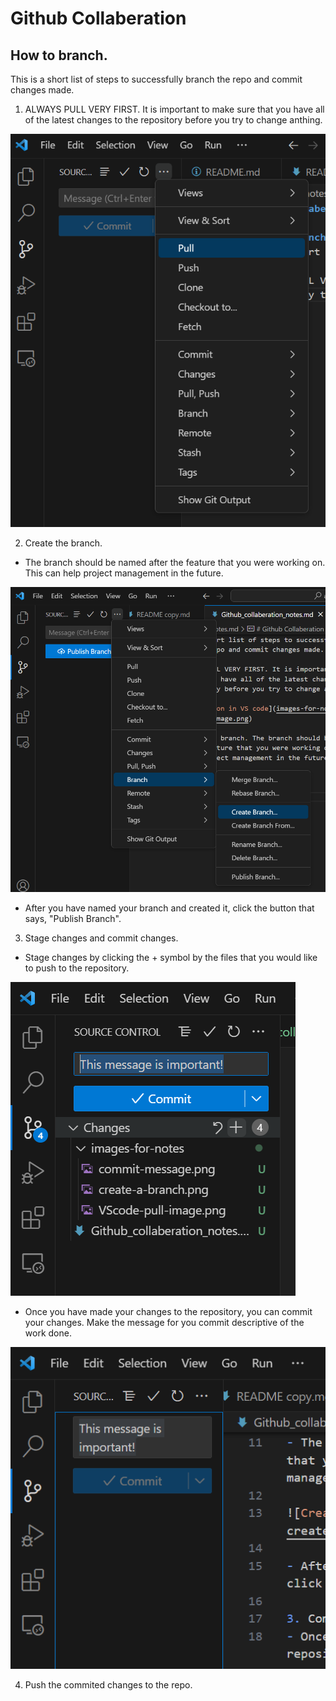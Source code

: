 # Github Collaberation

## How to branch.
This is a short list of steps to successfully branch the repo and commit changes made.

1. ALWAYS PULL VERY FIRST. It is important to make sure that you have all of the latest changes to the repository before you try to change anthing.

![Pull location in VS code](images-for-notes/VScode-pull-image.png)

2. Create the branch.
- The branch should be named after the feature that you were working on. This can help project management in the future.

![Create a branch](images-for-notes/create-a-branch.png)

- After you have named your branch and created it, click the button that says, "Publish Branch".

3. Stage changes and commit changes.
- Stage changes by clicking the + symbol by the files that you would like to push to the repository.

![Stage-changes](images-for-notes/stage-changes.png)

- Once you have made your changes to the repository, you can commit your changes. Make the message for you commit descriptive of the work done.

![Commit Message](images-for-notes/commit-message.png)

4. Push the commited changes to the repo.

